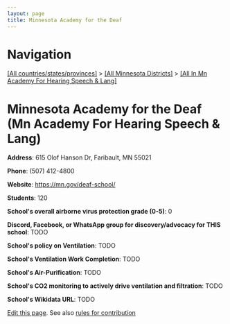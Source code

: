 ```yaml
---
layout: page
title: Minnesota Academy for the Deaf
---
```

# Navigation

[[All countries/states/provinces]](../../..) > [[All Minnesota Districts]](../..) > [[All In Mn Academy For Hearing Speech & Lang]](..)

# Minnesota Academy for the Deaf (Mn Academy For Hearing Speech & Lang)

**Address**: 615 Olof Hanson Dr, Faribault, MN 55021

**Phone**: (507) 412-4800

**Website**: <https://mn.gov/deaf-school/>

**Students**: 120

**School's overall airborne virus protection grade (0-5)**: 0

**Discord, Facebook, or WhatsApp group for discovery/advocacy for THIS school**: TODO

**School's policy on Ventilation**: TODO

**School's Ventilation Work Completion**: TODO

**School's Air-Purification**: TODO

**School's CO2 monitoring to actively drive ventilation and filtration**: TODO

**School's Wikidata URL**: TODO


[Edit this page](https://github.com/ventilate-schools/MN/edit/main/./Mn_Academy_For_Hearing_Speech_&_Lang/Minnesota_Academy_for_the_Deaf.md). See also [rules for contribution](../../../contribution-rules/)